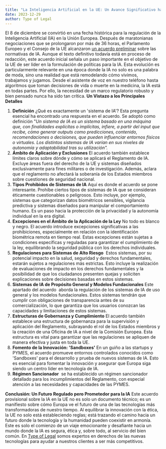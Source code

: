 ```yaml
---
title: "La Inteligencia Artificial en la UE: Un Avance Significativo hacia la Regulación"
date: 2023-12-29
author: Type of Legal
---
```


El 8 de diciembre se convirtió en una fecha histórica para la regulación de la Inteligencia Artificial (IA) en la Unión Europea. Después de maratonianas negociaciones que se prolongaron por más de 36 horas, el Parlamento Europeo y el Consejo de la UE alcanzaron [un acuerdo preliminar](https://www.europarl.europa.eu/news/es/headlines/society/20230601STO93804/ley-de-ia-de-la-ue-primera-normativa-sobre-inteligencia-artificial) sobre las normativas de IA. Aunque el texto definitivo todavía está en proceso de redacción, este acuerdo inicial señala un paso importante en el objetivo de la UE de ser líder en la formulación de políticas para la IA. Esta evolución es particularmente relevante en una época donde la IA no solo es una palabra de moda, sino una realidad que está remodelando cómo vivimos, trabajamos y jugamos. Desde el asistente de voz en nuestro teléfono hasta algoritmos que toman decisiones de vida o muerte en la medicina, la IA está en todas partes. Por ello, la necesidad de un marco regulatorio robusto y bien pensado nunca ha sido tan crítica. **Un Vistazo a los Principales Detalles**

1.  **Definición** ¿Qué es exactamente un 'sistema de IA'? Esta pregunta esencial ha encontrado una respuesta en el acuerdo. Se adoptó como definición "_Un sistema de IA es un sistema basado en una máquina que, con finalidades explícitas o implícitas, infiere, a partir del input que recibe, cómo generar outputs como predicciones, contenido, recomendaciones o decisiones, que pueden influenciar entornos físicos o virtuales. Los distintos sistemas de IA varían en sus niveles de autonomía y adaptabilidad tras su utilización"._
2.  **Ámbito de Aplicación y Exclusiones** El acuerdo también establece límites claros sobre dónde y cómo se aplicará el Reglamento de IA. Excluye áreas fuera del derecho de la UE y sistemas diseñados exclusivamente para fines militares o de investigación. Además, aclara que el reglamento no afectará la soberanía de los Estados miembros sobre cuestiones de seguridad nacional.
3.  **Tipos Prohibidos de Sistemas de IA** Aquí es donde el acuerdo se pone interesante. Prohíbe ciertos tipos de sistemas de IA que se consideran éticamente cuestionables o peligrosos. Esto incluye, por ejemplo, sistemas que categorizan datos biométricos sensibles, vigilancia predictiva y sistemas diseñados para manipular el comportamiento humano. Es un paso hacia la protección de la privacidad y la autonomía individual en la era digital.
4.  **Excepciones en el Ámbito de la Aplicación de la Ley** No todo es blanco y negro. El acuerdo introduce excepciones significativas a las prohibiciones, especialmente en relación con la identificación biométrica remota en tiempo real. Estas excepciones están sujetas a condiciones específicas y reguladas para garantizar el cumplimiento de la ley, equilibrando la seguridad pública con los derechos individuales.
5.  **Regulaciones para Sistemas de Alto Riesgo**  Estos sistemas, por su potencial impacto en la salud, seguridad y derechos fundamentales, estarán sujetos a regulaciones más estrictas. Esto incluye la realización de evaluaciones de impacto en los derechos fundamentales y la posibilidad de que los ciudadanos presenten quejas y soliciten explicaciones sobre decisiones basadas en estos sistemas.
6.  **Sistemas de IA de Propósito General y Modelos Fundacionales** Este apartado del acuerdo  aborda la regulación de los sistemas de IA de uso general y los modelos fundacionales. Estos sistemas tendrán que cumplir con obligaciones de transparencia antes de su comercialización, lo que garantiza que los usuarios conozcan las capacidades y limitaciones de estos sistemas.
7.  **Estructuras de Gobernanza y Cumplimiento** El acuerdo también establece una estructura de gobernanza para la supervisión y aplicación del Reglamento, subrayando el rol de los Estados miembros y la creación de una Oficina de IA a nivel de la Comisión Europea. Esta estructura es vital para garantizar que las regulaciones se apliquen de manera efectiva y justa en toda la UE.
8.  **Fomento de la Innovación: 'Sandboxes'** En un guiño a las startups y PYMES, el acuerdo promueve entornos controlados conocidos como 'Sandboxes' para el desarrollo y prueba de nuevos sistemas de IA. Esto es esencial para fomentar la innovación y asegurar que Europa siga siendo un centro líder en tecnología de IA.
9.  **Régimen Sancionador**  se ha establecido un régimen sancionador detallado para los incumplimientos del Reglamento, con especial atención a las necesidades y capacidades de las PYMES.

**Conclusión: Un Futuro Regulado pero Prometedor para la IA** Este acuerdo provisional sobre la IA en la UE no es solo un documento técnico; es un manifiesto sobre cómo Europa ve el futuro de una de las tecnologías más transformadoras de nuestro tiempo. Al equilibrar la innovación con la ética, la UE no solo está estableciendo reglas; está trazando el camino hacia un futuro donde la tecnología y la humanidad pueden coexistir en armonía. Este es solo el comienzo de un viaje emocionante y desafiante hacia un mundo donde la IA es segura, ética y, sobre todo, al servicio del bien común. En [Type of Legal](https://typeoflegal.com/home/servicios/) somos expertos en derechos de las nuevas tecnologías para ayudar a nuestros clientes a ser más competitivos.
